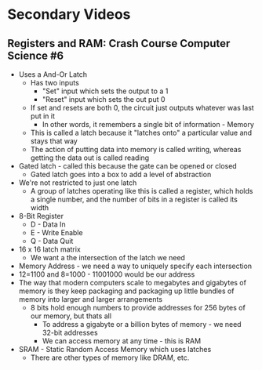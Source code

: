 # Secondary Videos 

## Registers and RAM: Crash Course Computer Science #6 
- Uses a And-Or Latch 
  - Has two inputs 
    - "Set" input which sets the output to a 1 
    - "Reset" input which sets the out put 0 
  - If set and resets are both 0, the circuit just outputs whatever was last put in it 
    - In other words, it remembers a single bit of information - Memory 
  - This is called a latch because it "latches onto" a particular value and stays that way 
  - The action of putting data into memory is called writing, whereas getting the data out is called reading  
- Gated latch - called this because the gate can be opened or closed 
  - Gated latch goes into a box to add a level of abstraction 
- We're not restricted to just one latch 
  - A group of latches operating like this is called a register, which holds a single number, and the number of bits in a register is called its width 
- 8-Bit Register 
  - D - Data In 
  - E - Write Enable 
  - Q - Data Quit 
- 16 x 16 latch matrix 
  - We want a the intersection of the latch we need 
- Memory Address - we need a way to uniquely specify each intersection 
- 12=1100 and 8=1000 - 11001000 would be our address 
- The way that modern computers scale to megabytes and gigabytes of memory is they keep packaging and packaging up little bundles of memory into larger and larger arrangements 
  - 8 bits hold enough numbers to provide addresses for 256 bytes of our memory, but thats all 
    - To address a gigabyte or a billion bytes of memory - we need 32-bit addresses 
    - We can access memory at any time - this is RAM 
- SRAM - Static Random Access Memory which uses latches
  - There are other types of memory like DRAM, etc. 